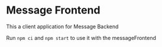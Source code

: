 # Message Frontend
This a client application for Message Backend

Run `npm ci` and `npm start` to use it with the messageFrontend
